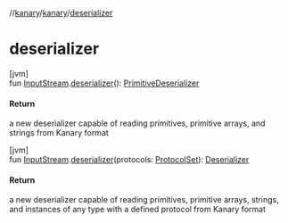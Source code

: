 //[kanary](../../index.md)/[kanary](index.md)/[deserializer](deserializer.md)

# deserializer

[jvm]\
fun [InputStream](https://docs.oracle.com/javase/8/docs/api/java/io/InputStream.html).[deserializer](deserializer.md)(): [PrimitiveDeserializer](-primitive-deserializer/index.md)

#### Return

a new deserializer capable of reading primitives, primitive arrays, and strings from Kanary format

[jvm]\
fun [InputStream](https://docs.oracle.com/javase/8/docs/api/java/io/InputStream.html).[deserializer](deserializer.md)(protocols: [ProtocolSet](-protocol-set/index.md)): [Deserializer](-deserializer/index.md)

#### Return

a new deserializer capable of reading primitives, primitive arrays, strings, and instances of any type with a defined protocol from Kanary format
